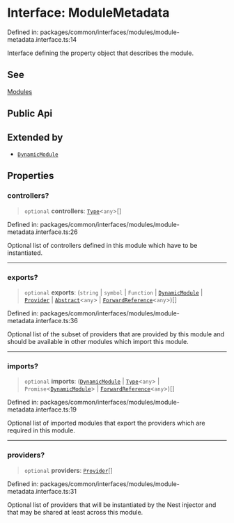 # Interface: ModuleMetadata

Defined in: packages/common/interfaces/modules/module-metadata.interface.ts:14

Interface defining the property object that describes the module.

## See

[Modules](https://docs.nestjs.com/modules)

## Public Api

## Extended by

- [`DynamicModule`](DynamicModule.md)

## Properties

### controllers?

> `optional` **controllers**: [`Type`](Type.md)\<`any`\>[]

Defined in: packages/common/interfaces/modules/module-metadata.interface.ts:26

Optional list of controllers defined in this module which have to be
instantiated.

***

### exports?

> `optional` **exports**: (`string` \| `symbol` \| `Function` \| [`DynamicModule`](DynamicModule.md) \| [`Provider`](../type-aliases/Provider.md) \| [`Abstract`](Abstract.md)\<`any`\> \| [`ForwardReference`](ForwardReference.md)\<`any`\>)[]

Defined in: packages/common/interfaces/modules/module-metadata.interface.ts:36

Optional list of the subset of providers that are provided by this module
and should be available in other modules which import this module.

***

### imports?

> `optional` **imports**: ([`DynamicModule`](DynamicModule.md) \| [`Type`](Type.md)\<`any`\> \| `Promise`\<[`DynamicModule`](DynamicModule.md)\> \| [`ForwardReference`](ForwardReference.md)\<`any`\>)[]

Defined in: packages/common/interfaces/modules/module-metadata.interface.ts:19

Optional list of imported modules that export the providers which are
required in this module.

***

### providers?

> `optional` **providers**: [`Provider`](../type-aliases/Provider.md)[]

Defined in: packages/common/interfaces/modules/module-metadata.interface.ts:31

Optional list of providers that will be instantiated by the Nest injector
and that may be shared at least across this module.
